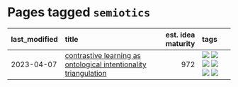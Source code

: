 # Pages tagged `semiotics`

|last_modified|title|est. idea maturity|tags
|:---|:---|---:|:---|
|2023-04-07|[contrastive learning as ontological intentionality triangulation](../contrastive_learning_as_ontological_intentionality_triangulation.md)|972|[![](https://img.shields.io/badge/tag-meta-96f12e)](../tags/meta.md) [![](https://img.shields.io/badge/tag-philosophy-36f98)](../tags/philosophy.md) [![](https://img.shields.io/badge/tag-semiotics-7fafe1)](../tags/semiotics.md) [![](https://img.shields.io/badge/tag-synesthesia-7385b0)](../tags/synesthesia.md) [![](https://img.shields.io/badge/tag-theory-539c8)](../tags/theory.md) [![](https://img.shields.io/badge/tag-wip-97a75e)](../tags/wip.md)|